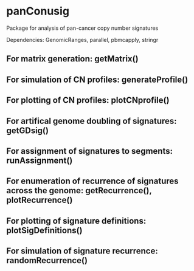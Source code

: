 # panConusig
Package for analysis of pan-cancer copy number signatures

Dependencies: GenomicRanges, parallel, pbmcapply, stringr

## For matrix generation: getMatrix()

## For simulation of CN profiles: generateProfile()

## For plotting of CN profiles: plotCNprofile()

## For artifical genome doubling of signatures: getGDsig()

## For assignment of signatures to segments: runAssignment()

## For enumeration of recurrence of signatures across the genome: getRecurrence(), plotRecurrence() 

## For plotting of signature definitions: plotSigDefinitions()

## For simulation of signature recurrence: randomRecurrence()
